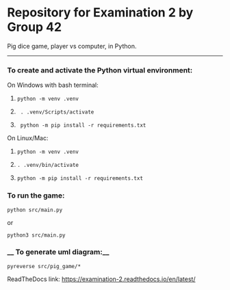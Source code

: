 # Repository for Examination 2 by Group 42

Pig dice game, player vs computer, in Python.

----------------

### __To create and activate the Python virtual environment:__


On Windows with bash terminal:
1. ```
   python -m venv .venv
   ```
2. ```
    . .venv/Scripts/activate
   ```
3. ```
    python -m pip install -r requirements.txt
   ```

On Linux/Mac:
1. ```
   python -m venv .venv
   ```
2. ```
   . .venv/bin/activate
   ```
3. ```
   python -m pip install -r requirements.txt
   ```

### __To run the game:__
   ```
   python src/main.py
   ```
   or
   ```
   python3 src/main.py
   ```

### __ To generate uml diagram:__
   ```
   pyreverse src/pig_game/*
   ```

ReadTheDocs link:
https://examination-2.readthedocs.io/en/latest/
